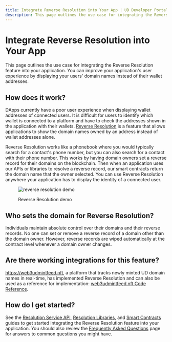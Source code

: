 ```yaml
---
title: Integrate Reverse Resolution into Your App | UD Developer Portal
description: This page outlines the use case for integrating the Reverse Resolution feature into your application.
---
```


# Integrate Reverse Resolution into Your App

This page outlines the use case for integrating the Reverse Resolution feature into your application. You can improve your application's user experience by displaying your users' domain names instead of their wallet addresses.

## How does it work?

DApps currently have a poor user experience when displaying wallet addresses of connected users. It is difficult for users to identify which wallet is connected to a platform and have to check the addresses shown in the application with their wallets. [Reverse Resolution](/reverse-resolution/index.md) is a feature that allows applications to show the domain names owned by an address instead of wallet addresses alone.

Reverse Resolution works like a phonebook where you would typically search for a contact's phone number, but you can also search for a contact with their phone number. This works by having domain owners set a reverse record for their domains on the blockchain. Then when an application uses our APIs or libraries to resolve a reverse record, our smart contracts return the domain name that the owner selected. You can use Reverse Resolution anywhere your application has to display the identity of a connected user.

<figure>

![reverse resolution demo](/images/reverse-resolution-etherscan-demo.png "#width=80%;")

<figcaption>Reverse Resolution demo</figcaption>
</figure>

## Who sets the domain for Reverse Resolution?

Individuals maintain absolute control over their domains and their reverse records. No one can set or remove a reverse record of a domain other than the domain owner. However, reverse records are wiped automatically at the contract level whenever a domain owner changes.

## Are there working integrations for this feature?

<https://web3udmintfeed.nft>, a platform that tracks newly minted UD domain names in real-time, has implemented Reverse Resolution and can also be used as a reference for implementation: [web3udmintfeed.nft Code Reference](https://github.com/Noxturnix/web3udmintfeed.nft).

## How do I get started?

See the [Resolution Service API](/developer-toolkit/resolution-integration-methods/resolution-service/overview.md), [Resolution Libraries](/reverse-resolution/integration-guides/resolution-libraries.md), and [Smart Contracts](/reverse-resolution/integration-guides/smart-contracts.md) guides to get started integrating the Reverse Resolution feature into your application. You should also review the [Frequently Asked Questions](/reverse-resolution/reverse-resolution-faq.md) page for answers to common questions you might have.
